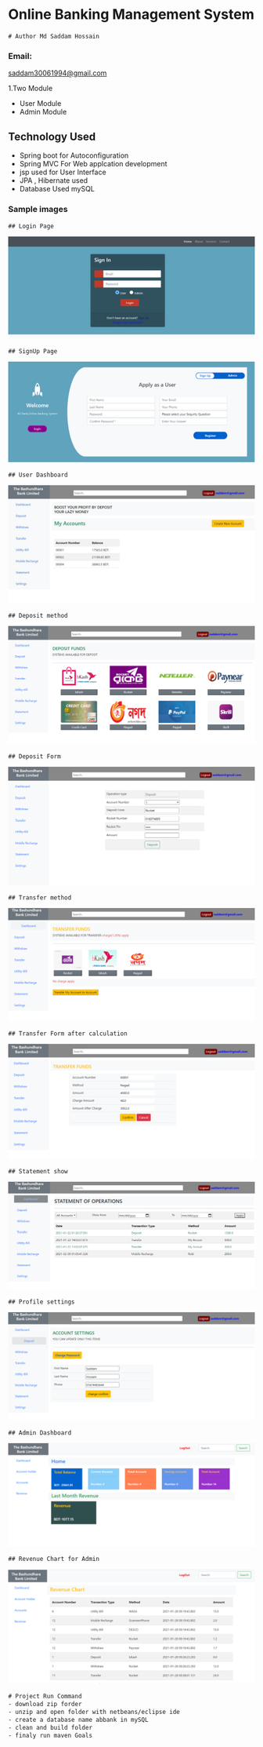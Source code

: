 # Online Banking Management System
```
# Author Md Saddam Hossain
```
### Email:
 saddam30061994@gmail.com

1.Two Module

- User Module
- Admin Module

## Technology Used
- Spring boot for Autoconfiguration
- Spring MVC For Web applcation development
- jsp used for User Interface
- JPA , Hibernate used
- Database Used mySQL
  
### Sample images
```
## Login Page
```
![login](./Image/login2.JPG)
```
## SignUp Page
```
![login](./Image/signUp.PNG)
```
## User Dashboard
```
![Home](./Image/userHomePage.JPG)
```
## Deposit method
```
![login](./Image/deposit.PNG)
```
## Deposit Form
```
![login](./Image/depositForm.PNG)
```
## Transfer method
```
![login](./Image/transfer.PNG)
```
## Transfer Form after calculation
```
![login](./Image/transferCalculation.PNG)

```
## Statement show
```
![login](./Image/statement.PNG)
```
## Profile settings
```
![login](./Image/accountSettings.PNG)

```
## Admin Dashboard
```
![login](./Image/addminHome.PNG)
```
## Revenue Chart for Admin
```
![login](./Image/RevenueChart.PNG)
```
# Project Run Command
- download zip forder
- unzip and open folder with netbeans/eclipse ide
- create a database name abbank in mySQL
- clean and build folder
- finaly run maven Goals 
```
